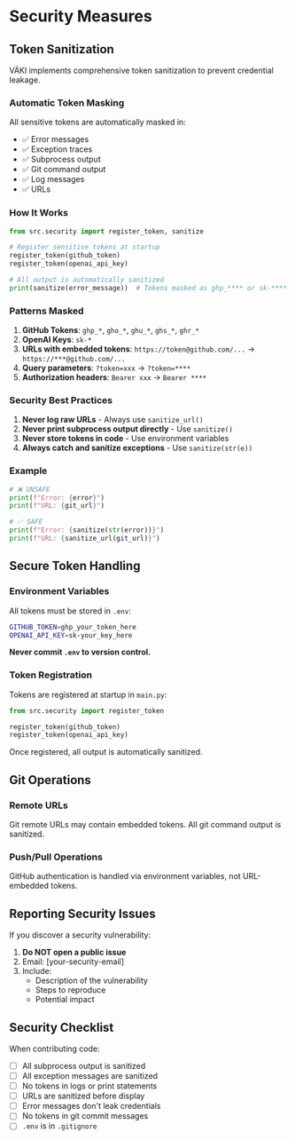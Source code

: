 # Security Measures

## Token Sanitization

VÄKI implements comprehensive token sanitization to prevent credential leakage.

### Automatic Token Masking

All sensitive tokens are automatically masked in:
- ✅ Error messages
- ✅ Exception traces
- ✅ Subprocess output
- ✅ Git command output
- ✅ Log messages
- ✅ URLs

### How It Works

```python
from src.security import register_token, sanitize

# Register sensitive tokens at startup
register_token(github_token)
register_token(openai_api_key)

# All output is automatically sanitized
print(sanitize(error_message))  # Tokens masked as ghp_**** or sk-****
```

### Patterns Masked

1. **GitHub Tokens**: `ghp_*`, `gho_*`, `ghu_*`, `ghs_*`, `ghr_*`
2. **OpenAI Keys**: `sk-*`
3. **URLs with embedded tokens**: `https://token@github.com/...` → `https://***@github.com/...`
4. **Query parameters**: `?token=xxx` → `?token=****`
5. **Authorization headers**: `Bearer xxx` → `Bearer ****`

### Security Best Practices

1. **Never log raw URLs** - Always use `sanitize_url()`
2. **Never print subprocess output directly** - Use `sanitize()`
3. **Never store tokens in code** - Use environment variables
4. **Always catch and sanitize exceptions** - Use `sanitize(str(e))`

### Example

```python
# ❌ UNSAFE
print(f"Error: {error}")
print(f"URL: {git_url}")

# ✅ SAFE
print(f"Error: {sanitize(str(error))}")
print(f"URL: {sanitize_url(git_url)}")
```

## Secure Token Handling

### Environment Variables

All tokens must be stored in `.env`:

```bash
GITHUB_TOKEN=ghp_your_token_here
OPENAI_API_KEY=sk-your_key_here
```

**Never commit `.env` to version control.**

### Token Registration

Tokens are registered at startup in `main.py`:

```python
from src.security import register_token

register_token(github_token)
register_token(openai_api_key)
```

Once registered, all output is automatically sanitized.

## Git Operations

### Remote URLs

Git remote URLs may contain embedded tokens. All git command output is sanitized.

### Push/Pull Operations

GitHub authentication is handled via environment variables, not URL-embedded tokens.

## Reporting Security Issues

If you discover a security vulnerability:

1. **Do NOT open a public issue**
2. Email: [your-security-email]
3. Include:
   - Description of the vulnerability
   - Steps to reproduce
   - Potential impact

## Security Checklist

When contributing code:

- [ ] All subprocess output is sanitized
- [ ] All exception messages are sanitized
- [ ] No tokens in logs or print statements
- [ ] URLs are sanitized before display
- [ ] Error messages don't leak credentials
- [ ] No tokens in git commit messages
- [ ] `.env` is in `.gitignore`
